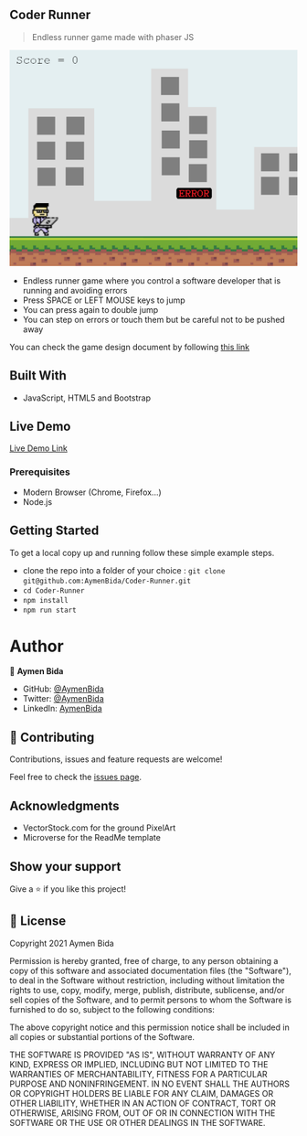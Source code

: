 ## Coder Runner

> Endless runner game made with phaser JS

![screenshot](./screenshot.png)

- Endless runner game where you control a software developer that is running and avoiding errors
- Press SPACE or LEFT MOUSE keys to jump
- You can press again to double jump
- You can step on errors or touch them but be careful not to be pushed away

You can check the game design document by following [this link](./GDD.md)
## Built With 

- JavaScript, HTML5 and Bootstrap

## Live Demo

[Live Demo Link](https://competent-visvesvaraya-c58dd1.netlify.app/)

### Prerequisites

- Modern Browser (Chrome, Firefox...)
- Node.js
## Getting Started

To get a local copy up and running follow these simple example steps.

- clone the repo into a folder of your choice : `git clone git@github.com:AymenBida/Coder-Runner.git`
- `cd Coder-Runner`
- `npm install`
- `npm run start`

# Author

👤 **Aymen Bida**

- GitHub: [@AymenBida](https://github.com/AymenBida)
- Twitter: [@AymenBida](https://twitter.com/AymenBida)
- LinkedIn: [AymenBida](https://www.linkedin.com/in/aymenbida/)

## 🤝 Contributing

Contributions, issues and feature requests are welcome!

Feel free to check the [issues page](https://github.com/AymenBida/Coder-Runner/issues).

## Acknowledgments

- VectorStock.com for the ground PixelArt
- Microverse for the ReadMe template

## Show your support

Give a ⭐️ if you like this project!

## 📝 License

Copyright 2021 Aymen Bida

Permission is hereby granted, free of charge, to any person obtaining a copy of this software and associated documentation files (the "Software"), to deal in the Software without restriction, including without limitation the rights to use, copy, modify, merge, publish, distribute, sublicense, and/or sell copies of the Software, and to permit persons to whom the Software is furnished to do so, subject to the following conditions:

The above copyright notice and this permission notice shall be included in all copies or substantial portions of the Software.

THE SOFTWARE IS PROVIDED "AS IS", WITHOUT WARRANTY OF ANY KIND, EXPRESS OR IMPLIED, INCLUDING BUT NOT LIMITED TO THE WARRANTIES OF MERCHANTABILITY, FITNESS FOR A PARTICULAR PURPOSE AND NONINFRINGEMENT. IN NO EVENT SHALL THE AUTHORS OR COPYRIGHT HOLDERS BE LIABLE FOR ANY CLAIM, DAMAGES OR OTHER LIABILITY, WHETHER IN AN ACTION OF CONTRACT, TORT OR OTHERWISE, ARISING FROM, OUT OF OR IN CONNECTION WITH THE SOFTWARE OR THE USE OR OTHER DEALINGS IN THE SOFTWARE.
